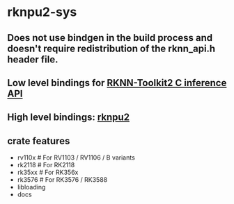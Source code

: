 # rknpu2-sys

## Does not use bindgen in the build process and doesn't require redistribution of the rknn_api.h header file.

## Low level bindings for [RKNN-Toolkit2 C inference API](https://github.com/airockchip/rknn-toolkit2)

## High level bindings: [rknpu2](https://github.com/boundarybitlabs/rknpu2-rs)

## crate features
- rv110x # For RV1103 / RV1106 / B variants
- rk2118 # For RK2118
- rk35xx # For RK356x
- rk3576 # For RK3576 / RK3588
- libloading
- docs
